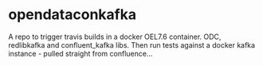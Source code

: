 # opendataconkafka
A repo to trigger travis builds in a docker OEL7.6 container.
ODC, redlibkafka and confluent_kafka libs. 
Then run tests against a docker kafka instance - pulled straight from confluence...
